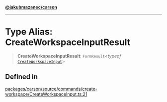 [**@jakubmazanec/carson**](../README.md)

---

# Type Alias: CreateWorkspaceInputResult

> **CreateWorkspaceInputResult**: `FormResult`\<_typeof_
> [`CreateWorkspaceInput`](../functions/CreateWorkspaceInput.md)\>

## Defined in

[packages/carson/source/commands/create-workspace/CreateWorkspaceInput.ts:21](https://github.com/jakubmazanec/tools/blob/92d3fc1374d1ad6d45198d05d061e0f856a89434/packages/carson/source/commands/create-workspace/CreateWorkspaceInput.ts#L21)
